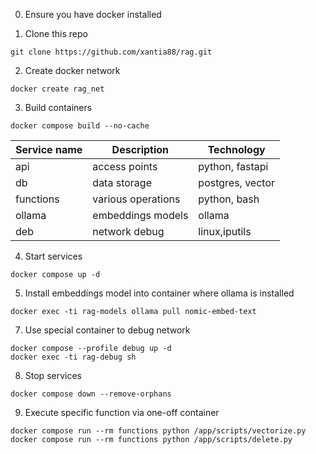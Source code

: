 0. Ensure you have docker installed

1. Clone this repo

```
git clone https://github.com/xantia88/rag.git
```

2. Create docker network

```
docker create rag_net
```

3. Build containers

```
docker compose build --no-cache
```

|Service name|Description|Technology|
|-|-|-|
|api|access points|python, fastapi|
|db|data storage|postgres, vector|
|functions|various operations|python, bash|
|ollama|embeddings models|ollama|
|deb|network debug|linux,iputils|

4. Start services

```
docker compose up -d
```

5. Install embeddings model into container where ollama is installed

```
docker exec -ti rag-models ollama pull nomic-embed-text
```

7. Use special container to debug network

```
docker compose --profile debug up -d
docker exec -ti rag-debug sh
```

8. Stop services

```
docker compose down --remove-orphans
```

9. Execute specific function via one-off container

```
docker compose run --rm functions python /app/scripts/vectorize.py
docker compose run --rm functions python /app/scripts/delete.py
```


